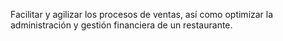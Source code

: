 Facilitar y agilizar los procesos de ventas, así como optimizar la administración y gestión financiera de un restaurante. 
